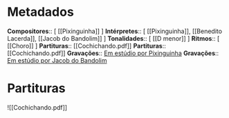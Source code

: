 # Metadados

**Compositores**:: [ [[Pixinguinha]] ]
**Intérpretes**:: [ [[Pixinguinha]], [[Benedito Lacerda]], [[Jacob do Bandolim]] ]
**Tonalidades**:: [ [[D menor]] ]
**Ritmos**:: [ [[Choro]] ]
**Partituras**:: [[Cochichando.pdf]]
**Partituras**:: [[Cochichando.pdf]]
**Gravações**:: [Em estúdio por Pixinguinha](https://www.youtube.com/watch?v=woCyMZe2UXQ&ab_channel=Pixinguinha-Topic)
**Gravações**:: [Em estúdio por Jacob do Bandolim](https://www.youtube.com/watch?v=1TStzmBg3pM&ab_channel=JorgeSouto)


# Partituras
![[Cochichando.pdf]]